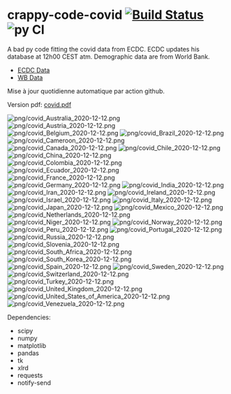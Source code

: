 # crappy-code-covid [![Build Status](https://cloud.drone.io/api/badges/a-lemonnier/crappy-code-covid/status.svg)](https://cloud.drone.io/a-lemonnier/crappy-code-covid) ![py CI](https://github.com/a-lemonnier/crappy-code-covid/workflows/py%20CI/badge.svg)
 
A bad py code fitting the covid data from ECDC. ECDC updates his database at 12h00 CEST atm. Demographic data are from World Bank.
 
- [ECDC Data](https://www.ecdc.europa.eu/en/publications-data/download-todays-data-geographic-distribution-covid-19-cases-worldwide)
- [WB Data](https://data.worldbank.org/indicator/sp.pop.totl)
 
 
Mise à jour quotidienne automatique par action github.
 
Version pdf: [covid.pdf](https://github.com/a-lemonnier/crappy-code-covid/raw/master/covid.pdf)
 
![png/covid_Australia_2020-12-12.png](png/covid_Australia_2020-12-12.png)
![png/covid_Austria_2020-12-12.png](png/covid_Austria_2020-12-12.png)
![png/covid_Belgium_2020-12-12.png](png/covid_Belgium_2020-12-12.png)
![png/covid_Brazil_2020-12-12.png](png/covid_Brazil_2020-12-12.png)
![png/covid_Cameroon_2020-12-12.png](png/covid_Cameroon_2020-12-12.png)
![png/covid_Canada_2020-12-12.png](png/covid_Canada_2020-12-12.png)
![png/covid_Chile_2020-12-12.png](png/covid_Chile_2020-12-12.png)
![png/covid_China_2020-12-12.png](png/covid_China_2020-12-12.png)
![png/covid_Colombia_2020-12-12.png](png/covid_Colombia_2020-12-12.png)
![png/covid_Ecuador_2020-12-12.png](png/covid_Ecuador_2020-12-12.png)
![png/covid_France_2020-12-12.png](png/covid_France_2020-12-12.png)
![png/covid_Germany_2020-12-12.png](png/covid_Germany_2020-12-12.png)
![png/covid_India_2020-12-12.png](png/covid_India_2020-12-12.png)
![png/covid_Iran_2020-12-12.png](png/covid_Iran_2020-12-12.png)
![png/covid_Ireland_2020-12-12.png](png/covid_Ireland_2020-12-12.png)
![png/covid_Israel_2020-12-12.png](png/covid_Israel_2020-12-12.png)
![png/covid_Italy_2020-12-12.png](png/covid_Italy_2020-12-12.png)
![png/covid_Japan_2020-12-12.png](png/covid_Japan_2020-12-12.png)
![png/covid_Mexico_2020-12-12.png](png/covid_Mexico_2020-12-12.png)
![png/covid_Netherlands_2020-12-12.png](png/covid_Netherlands_2020-12-12.png)
![png/covid_Niger_2020-12-12.png](png/covid_Niger_2020-12-12.png)
![png/covid_Norway_2020-12-12.png](png/covid_Norway_2020-12-12.png)
![png/covid_Peru_2020-12-12.png](png/covid_Peru_2020-12-12.png)
![png/covid_Portugal_2020-12-12.png](png/covid_Portugal_2020-12-12.png)
![png/covid_Russia_2020-12-12.png](png/covid_Russia_2020-12-12.png)
![png/covid_Slovenia_2020-12-12.png](png/covid_Slovenia_2020-12-12.png)
![png/covid_South_Africa_2020-12-12.png](png/covid_South_Africa_2020-12-12.png)
![png/covid_South_Korea_2020-12-12.png](png/covid_South_Korea_2020-12-12.png)
![png/covid_Spain_2020-12-12.png](png/covid_Spain_2020-12-12.png)
![png/covid_Sweden_2020-12-12.png](png/covid_Sweden_2020-12-12.png)
![png/covid_Switzerland_2020-12-12.png](png/covid_Switzerland_2020-12-12.png)
![png/covid_Turkey_2020-12-12.png](png/covid_Turkey_2020-12-12.png)
![png/covid_United_Kingdom_2020-12-12.png](png/covid_United_Kingdom_2020-12-12.png)
![png/covid_United_States_of_America_2020-12-12.png](png/covid_United_States_of_America_2020-12-12.png)
![png/covid_Venezuela_2020-12-12.png](png/covid_Venezuela_2020-12-12.png)
 
Dependencies:
- scipy
- numpy
- matplotlib
- pandas
- tk
- xlrd
- requests
- notify-send
